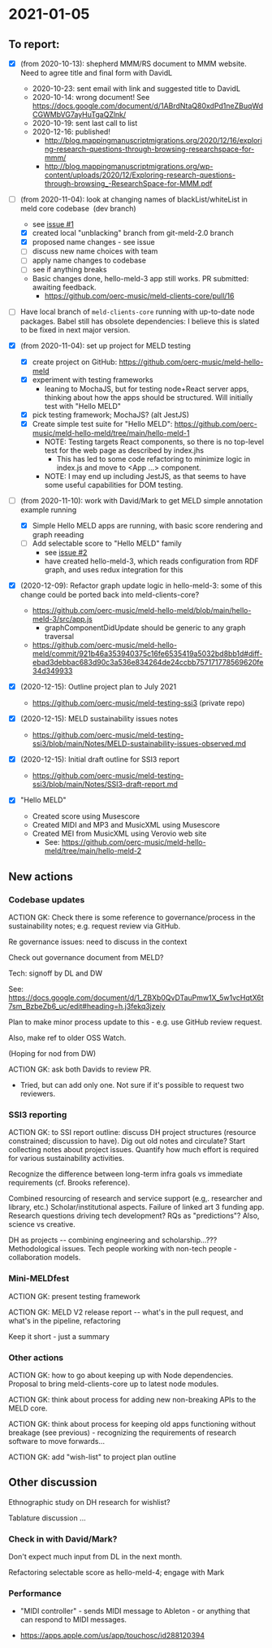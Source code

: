 
# 2021-01-05

## To report:

- [x] (from 2020-10-13):  shepherd MMM/RS document to MMM website. Need to agree title and final form with DavidL
    - 2020-10-23: sent email with link and suggested title to DavidL
    - 2020-10-14: wrong document!  See https://docs.google.com/document/d/1ABrdNtaQ80xdPd1neZBuqWdCGWMbVG7ayHuTgaQZlnk/
    - 2020-10-19: sent last call to list
    - 2020-12-16: published!
        - http://blog.mappingmanuscriptmigrations.org/2020/12/16/exploring-research-questions-through-browsing-researchspace-for-mmm/
        - http://blog.mappingmanuscriptmigrations.org/wp-content/uploads/2020/12/Exploring-research-questions-through-browsing_-ResearchSpace-for-MMM.pdf

- [ ] (from 2020-11-04): look at changing names of blackList/whiteList in meld core codebase  (dev branch)
    - see [issue #1](https://github.com/oerc-music/meld-testing-ssi3/issues/1)
    - [x] created local "unblacking" branch from git-meld-2.0 branch
    - [x] proposed name changes - see issue
    - [ ] discuss new name choices with team
    - [ ] apply name changes to codebase
    - [ ] see if anything breaks
    - Basic changes done, hello-meld-3 app still works.  PR submitted: awaiting feedback.
        - https://github.com/oerc-music/meld-clients-core/pull/16

- [ ] Have local branch of `meld-clients-core` running with up-to-date node packages.  Babel still has obsolete dependencies: I believe this is slated to be fixed in next major version.


- [x] (from 2020-11-04): set up project for MELD testing
    - [x] create project on GitHub: https://github.com/oerc-music/meld-hello-meld
    - [x] experiment with testing frameworks
        - leaning to MochaJS, but for testing node+React server apps, thinking about how the apps should be structured.  Will initially test with "Hello MELD"
    - [x] pick testing framework; MochaJS? (alt JestJS)
    - [x] Create simple test suite for "Hello MELD": https://github.com/oerc-music/meld-hello-meld/tree/main/hello-meld-1
        - NOTE: Testing targets React components, so there is no top-level test for the web page as described by index.jhs
            - This has led to some code refactoring to minimize logic in index.js and move to <App ...> component.
        - NOTE: I may end up including JestJS, as that seems to have some useful capabilities for DOM testing.

- [ ] (from 2020-11-10): work with David/Mark to get MELD simple annotation example running
    - [x] Simple Hello MELD apps are running, with basic score rendering and graph reeading
    - [ ] Add selectable score to "Hello MELD" family
        - see [issue #2](https://github.com/oerc-music/meld-testing-ssi3/issues/2)
        - have created hello-meld-3, which reads configuration from RDF graph, and uses redux integration for this

- [x] (2020-12-09): Refactor graph update logic in hello-meld-3: some of this change could be ported back into meld-clients-core?
    - https://github.com/oerc-music/meld-hello-meld/blob/main/hello-meld-3/src/app.js
        - graphComponentDidUpdate should be generic to any graph traversal
    - https://github.com/oerc-music/meld-hello-meld/commit/921b46a353940375c16fe6535419a5032bd8bb1d#diff-ebad3debbac683d90c3a536e834264de24ccbb757171778569620fe34d349933

- [x] (2020-12-15): Outline project plan to July 2021
    - https://github.com/oerc-music/meld-testing-ssi3 (private repo)

- [x] (2020-12-15): MELD sustainability issues notes
    - https://github.com/oerc-music/meld-testing-ssi3/blob/main/Notes/MELD-sustainability-issues-observed.md

- [x] (2020-12-15): Initial draft outline for SSI3 report
    - https://github.com/oerc-music/meld-testing-ssi3/blob/main/Notes/SSI3-draft-report.md

- [x] "Hello MELD"
    - Created score using Musescore 
    - Created MIDI and MP3 and MusicXML using Musescore
    - Created MEI from MusicXML using Verovio web site
        - See: https://github.com/oerc-music/meld-hello-meld/tree/main/hello-meld-2


## New actions

### Codebase updates

ACTION GK: Check there is some reference to governance/process in the sustainability notes;  e.g. request review via GitHub.

Re governance issues:  need to discuss in the context

Check out governance document from MELD?

Tech: signoff by DL and DW

See: https://docs.google.com/document/d/1_ZBXb0QvDTauPmw1X_5w1vcHqtX6t7sm_BzbeZb6_uc/edit#heading=h.j3fekq3jzeiy

Plan to make minor process update to this - e.g. use GitHub review request.

Also, make ref to older OSS Watch.

(Hoping for nod from DW)

ACTION GK: ask both Davids to review PR.
- Tried, but can add only one.  Not sure if it's possible to request two reviewers.


### SSI3 reporting 

ACTION GK:  to SSI report outline:  discuss DH project structures (resource constrained; discussion to have).  Dig out old notes and circulate?  Start collecting notes about project issues.  Quantify how much effort is required for various sustainability activities.

Recognize the difference between long-term infra goals vs immediate requirements (cf. Brooks reference).

Combined resourcing of research and service support (e.g,. researcher and library, etc.)  Scholar/institutional aspects.  Failure of linked art 3 funding app.  Research questions driving tech development?  RQs as "predictions"?   Also, science vs creative.

DH as projects -- combining engineering and scholarship...???  Methodological issues.   Tech people working with non-tech people - collaboration models.


### Mini-MELDfest

ACTION GK: present testing framework

ACTION GK: MELD V2 release report -- what's in the pull request, and what's in the pipeline, refactoring

Keep it short - just a summary


### Other actions

ACTION GK: how to go about keeping up with Node dependencies.  Proposal to bring meld-clients-core up to latest node modules.

ACTION GK: think about process for adding new non-breaking APIs to the MELD core.

ACTION GK: think about process for keeping old apps functioning without breakage (see previous) - recognizing the requirements of research software to move forwards...

ACTION GK: add "wish-list" to project plan outline


## Other discussion

Ethnographic study on DH research for wishlist?

Tablature discussion ...


### Check in with David/Mark?

Don't expect much input from DL in the next month.

Refactoring selectable score as hello-meld-4; engage with Mark


### Performance

- "MIDI controller" - sends MIDI message to Ableton - or anything that can respond to MIDI messages.

- https://apps.apple.com/us/app/touchosc/id288120394









